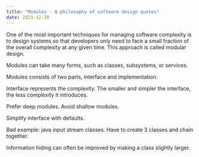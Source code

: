 ```yaml
---
title: "Modules - A philosophy of software design quotes"
date: 2023-12-20
---
```


One of the most important techniques for managing software complexity is to design systems so that developers only need to face a small fraction of the overall complexity at any given time. This approach is called modular design.

Modules can take many forms, such as classes, subsystems, or services.

Modules consists of two parts, interface and implementation.

Interface represents the complexity. The smaller and simpler the interface, the less complexity it introduces.

Prefer deep modules. Avoid shallow modules.

Simplify interface with defaults.

Bad example: java input stream classes. Have to create 3 classes and chain together.

Information hiding can often be improved by making a class slightly larger.
